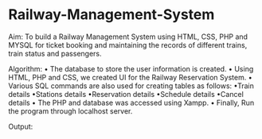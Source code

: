 # Railway-Management-System
Aim: 
 To build a Railway Management System using HTML, CSS, PHP and MYSQL
 for ticket booking and maintaining the records of different trains, train status
 and passengers.
 
Algorithm:
• The database to store the user information is created.
• Using HTML, PHP and CSS, we created UI for the Railway Reservation 
System.
• Various SQL commands are also used for creating tables as follows:
  •Train details
  •Stations details
  •Reservation details
  •Schedule details
  •Cancel details
• The PHP and database was accessed using Xampp.
• Finally, Run the program through localhost server.

Output:
